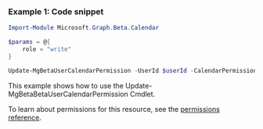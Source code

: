 ### Example 1: Code snippet

```powershellImport-Module Microsoft.Graph.Beta.Calendar

$params = @{
	role = "write"
}

Update-MgBetaUserCalendarPermission -UserId $userId -CalendarPermissionId $calendarPermissionId -BodyParameter $params
```
This example shows how to use the Update-MgBetaBetaUserCalendarPermission Cmdlet.
To learn about permissions for this resource, see the [permissions reference](/graph/permissions-reference).

